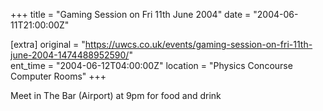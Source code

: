 +++
title = "Gaming Session on Fri 11th June 2004"
date = "2004-06-11T21:00:00Z"

[extra]
original = "https://uwcs.co.uk/events/gaming-session-on-fri-11th-june-2004-1474488952590/"    
ent_time = "2004-06-12T04:00:00Z"
location = "Physics Concourse Computer Rooms"
+++

Meet in The Bar (Airport) at 9pm for food and drink

